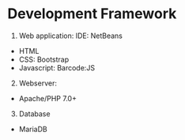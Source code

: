 # Development Framework 
1. Web application:
IDE: NetBeans
- HTML
- CSS: Bootstrap
- Javascript: Barcode:JS 

2. Webserver: 
- Apache/PHP 7.0+

3. Database
- MariaDB 
